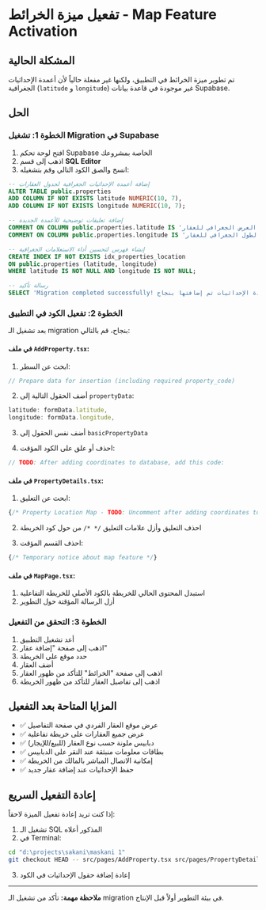 # تفعيل ميزة الخرائط - Map Feature Activation

## المشكلة الحالية
تم تطوير ميزة الخرائط في التطبيق، ولكنها غير مفعلة حالياً لأن أعمدة الإحداثيات الجغرافية (`latitude` و `longitude`) غير موجودة في قاعدة بيانات Supabase.

## الحل

### الخطوة 1: تشغيل Migration في Supabase

1. افتح لوحة تحكم Supabase الخاصة بمشروعك
2. اذهب إلى قسم **SQL Editor**
3. انسخ والصق الكود التالي وقم بتشغيله:

```sql
-- إضافة أعمدة الإحداثيات الجغرافية لجدول العقارات
ALTER TABLE public.properties 
ADD COLUMN IF NOT EXISTS latitude NUMERIC(10, 7),
ADD COLUMN IF NOT EXISTS longitude NUMERIC(10, 7);

-- إضافة تعليقات توضيحية للأعمدة الجديدة
COMMENT ON COLUMN public.properties.latitude IS 'إحداثية العرض الجغرافي للعقار';
COMMENT ON COLUMN public.properties.longitude IS 'إحداثية الطول الجغرافي للعقار';

-- إنشاء فهرس لتحسين أداء الاستعلامات الجغرافية
CREATE INDEX IF NOT EXISTS idx_properties_location 
ON public.properties (latitude, longitude) 
WHERE latitude IS NOT NULL AND longitude IS NOT NULL;

-- رسالة تأكيد
SELECT 'Migration completed successfully! أعمدة الإحداثيات تم إضافتها بنجاح!' as result;
```

### الخطوة 2: تفعيل الكود في التطبيق

بعد تشغيل الـ migration بنجاح، قم بالتالي:

#### في ملف `AddProperty.tsx`:

1. ابحث عن السطر:
```typescript
// Prepare data for insertion (including required property_code)
```

2. أضف الحقول التالية إلى `propertyData`:
```typescript
latitude: formData.latitude,
longitude: formData.longitude,
```

3. أضف نفس الحقول إلى `basicPropertyData`

4. احذف أو علق على الكود المؤقت:
```typescript
// TODO: After adding coordinates to database, add this code:
```

#### في ملف `PropertyDetails.tsx`:

1. ابحث عن التعليق:
```typescript
{/* Property Location Map - TODO: Uncomment after adding coordinates to database */}
```

2. احذف التعليق وأزل علامات التعليق `/* */` من حول كود الخريطة

3. احذف القسم المؤقت:
```typescript
{/* Temporary notice about map feature */}
```

#### في ملف `MapPage.tsx`:

1. استبدل المحتوى الحالي للخريطة بالكود الأصلي للخريطة التفاعلية
2. أزل الرسالة المؤقتة حول التطوير

### الخطوة 3: التحقق من التفعيل

1. أعد تشغيل التطبيق
2. اذهب إلى صفحة "إضافة عقار"
3. حدد موقع على الخريطة
4. أضف العقار
5. اذهب إلى صفحة "الخرائط" للتأكد من ظهور العقار
6. اذهب إلى تفاصيل العقار للتأكد من ظهور الخريطة

## المزايا المتاحة بعد التفعيل

- ✅ عرض موقع العقار الفردي في صفحة التفاصيل
- ✅ عرض جميع العقارات على خريطة تفاعلية
- ✅ دبابيس ملونة حسب نوع العقار (للبيع/للإيجار)
- ✅ بطاقات معلومات منبثقة عند النقر على الدبابيس
- ✅ إمكانية الاتصال المباشر بالمالك من الخريطة
- ✅ حفظ الإحداثيات عند إضافة عقار جديد

## إعادة التفعيل السريع

إذا كنت تريد إعادة تفعيل الميزة لاحقاً:

1. تشغيل الـ SQL المذكور أعلاه
2. في Terminal:
```bash
cd "d:\projects\sakani\maskani 1"
git checkout HEAD -- src/pages/AddProperty.tsx src/pages/PropertyDetails.tsx src/pages/MapPage.tsx
```
3. إعادة إضافة حقول الإحداثيات في الكود

---

**ملاحظة مهمة:** تأكد من تشغيل الـ migration في بيئة التطوير أولاً قبل الإنتاج.